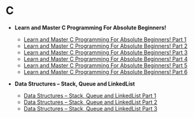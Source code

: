 # C

* **Learn and Master C Programming For Absolute Beginners!**
    * [Learn and Master C Programming For Absolute Beginners! Part 1](http://1ink.cc/wl9Rd)
    * [Learn and Master C Programming For Absolute Beginners! Part 2](http://1ink.cc/RVHfJ)
    * [Learn and Master C Programming For Absolute Beginners! Part 3](http://1ink.cc/r0P17)
    * [Learn and Master C Programming For Absolute Beginners! Part 4](http://1ink.cc/0UQeI)
    * [Learn and Master C Programming For Absolute Beginners! Part 5](http://1ink.cc/6MEUT)
    * [Learn and Master C Programming For Absolute Beginners! Part 6](http://1ink.cc/zzgvz)

* **Data Structures – Stack, Queue and LinkedList**
    * [Data Structures – Stack, Queue and LinkedList Part 1](http://1ink.cc/Pi5r9)
    * [Data Structures – Stack, Queue and LinkedList Part 2](http://1ink.cc/8KhVW)
    * [Data Structures – Stack, Queue and LinkedList Part 3](http://1ink.cc/DauCe)
